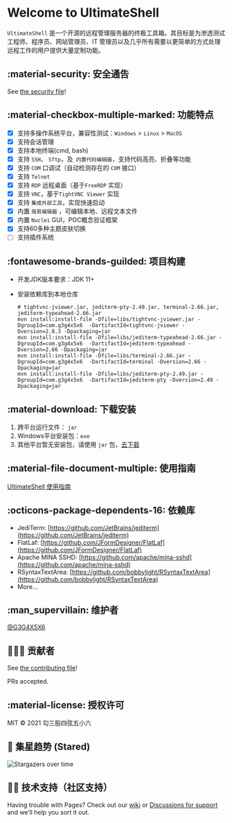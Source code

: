 # Welcome to UltimateShell

`UltimateShell` 是一个开源的远程管理服务器的终极工具箱。其目标是为渗透测试工程师、程序员、网站管理员、IT 管理员以及几乎所有需要以更简单的方式处理远程工作的用户提供大量定制功能。

## :material-security: 安全通告

See [the security file](https://github.com/G3G4X5X6/ultimateshell/security/policy)!

## :material-checkbox-multiple-marked: 功能特点

- [x] 支持多操作系统平台，兼容性测试：`Windows` > `Linux` > `MacOS`
- [x] 支持会话管理
- [x] 支持本地终端(cmd, bash)
- [x] 支持 `SSH`、 `Sftp`，及` 内置代码编辑器`，支持代码高亮、折叠等功能
- [x] 支持  `COM`  口调试（自动检测存在的 `COM` 接口）
- [x] 支持 `Telnet`
- [x] 支持 `RDP` 远程桌面（基于`FreeRDP` 实现）
- [x] 支持 `VNC`，基于`TightVNC Viewer` 实现
- [x] 支持 `集成外部工具`，实现快速启动
- [x] 内置 `简易编辑器` ，可编辑本地、远程文本文件
- [x] 内置 `Nuclei` GUI，POC概念验证框架
- [x] 支持60多种主题皮肤切换
- [ ] 支持插件系统

## :fontawesome-brands-guilded: 项目构建

- 开发JDK版本要求：JDK 11+

- 安装依赖库到本地仓库 

  ```shel
  # tightvnc-jviewer.jar, jediterm-pty-2.49.jar, terminal-2.66.jar, jediterm-typeahead-2.66.jar
  mvn install:install-file -Dfile=libs/tightvnc-jviewer.jar -DgroupId=com.g3g4x5x6  -DartifactId=tightvnc-jviewer -Dversion=2.8.3 -Dpackaging=jar
  mvn install:install-file -Dfile=libs/jediterm-typeahead-2.66.jar -DgroupId=com.g3g4x5x6  -DartifactId=jediterm-typeahead -Dversion=2.66 -Dpackaging=jar
  mvn install:install-file -Dfile=libs/terminal-2.66.jar -DgroupId=com.g3g4x5x6  -DartifactId=terminal -Dversion=2.66 -Dpackaging=jar
  mvn install:install-file -Dfile=libs/jediterm-pty-2.49.jar -DgroupId=com.g3g4x5x6  -DartifactId=jediterm-pty -Dversion=2.49 -Dpackaging=jar
  ```

  

## :material-download: 下载安装

1. 跨平台运行文件： `jar`
1. Windows平台安装包：`exe`
1. 其他平台暂无安装包，请使用 `jar` 包，[去下载](https://github.com/G3G4X5X6/ultimateshell/releases)



## :material-file-document-multiple: 使用指南

[UltimateShell 使用指南](document/)



## :octicons-package-dependents-16: 依赖库

- JediTerm: [https://github.com/JetBrains/jediterm](https://github.com/JetBrains/jediterm)
- FlatLaf: [https://github.com/JFormDesigner/FlatLaf](https://github.com/JFormDesigner/FlatLaf)
- Apache MINA SSHD: [https://github.com/apache/mina-sshd](https://github.com/apache/mina-sshd)
- RSyntaxTextArea: [https://github.com/bobbylight/RSyntaxTextArea](https://github.com/bobbylight/RSyntaxTextArea)
- More...



## :man_supervillain: 维护者

[@G3G4X5X6](https://github.com/G3G4X5X6)



## :people_holding_hands: 贡献者

See [the contributing file](https://github.com/G3G4X5X6/ultimateshell/blob/main/contributing.md)!

PRs accepted.



## :material-license: 授权许可

MIT © 2021 勾三股四弦五小六



## :star_struck: 集星趋势 (Stared)

![Stargazers over time](https://starchart.cc/G3G4X5X6/ultimateshell.svg)



## :technologist: 技术支持（社区支持）

Having trouble with Pages? Check out our [wiki](https://github.com/G3G4X5X6/ultimateshell/wiki) or [Discussions for support](https://github.com/G3G4X5X6/ultimateshell/discussions) and we’ll help you sort it out.







